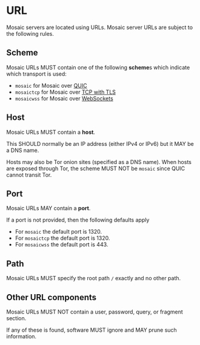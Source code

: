 # URL

Mosaic servers are located using URLs. Mosaic server URLs are subject to the
following rules.

## Scheme

Mosaic URLs MUST contain one of the following **scheme**s which indicate which
transport is used:

* `mosaic` for Mosaic over [QUIC](quic.md)
* `mosaictcp` for Mosaic over [TCP with TLS](tcp.md)
* `mosaicwss` for Mosaic over [WebSockets](websockets.md)

## Host

Mosaic URLs MUST contain a **host**.

This SHOULD normally be an IP address (either IPv4 or IPv6) but it MAY be a DNS name.

Hosts may also be Tor onion sites (specified as a DNS name). When hosts are exposed
through Tor, the scheme MUST NOT be `mosaic` since QUIC cannot transit Tor.

## Port

Mosaic URLs MAY contain a **port**.

If a port is not provided, then the following defaults apply

* For `mosaic` the default port is 1320.
* For `mosaictcp` the default port is 1320.
* For `mosaicwss` the default port is 443.

## Path

Mosaic URLs MUST specify the root path `/` exactly and no other path.

## Other URL components

Mosaic URLs MUST NOT contain a user, password, query, or fragment section.

If any of these is found, software MUST ignore and MAY prune such information.
